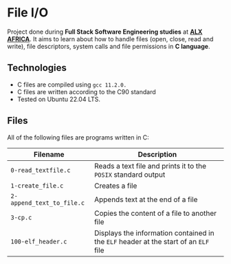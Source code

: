 # File I/O
Project done during **Full Stack Software Engineering studies** at **[ALX AFRICA](https://www.alxafrica.com)**. It aims to learn about how to handle files (open, close, read and write), file descriptors, system calls and file permissions in **C language**.

## Technologies
* C files are compiled using `gcc 11.2.0.`
* C files are written according to the C90 standard
* Tested on Ubuntu 22.04 LTS.

## Files
All of the following files are programs written in C:

| Filename | Description |
| -------- | ----------- |
| `0-read_textfile.c` | Reads a text file and prints it to the `POSIX` standard output |
| `1-create_file.c` | Creates a file |
| `2-append_text_to_file.c` | Appends text at the end of a file |
| `3-cp.c` | Copies the content of a file to another file |
| `100-elf_header.c` | Displays the information contained in the `ELF` header at the start of an `ELF` file |